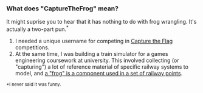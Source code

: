 ### What does "CaptureTheFrog" mean?

It might suprise you to hear that it has nothing to do with frog wrangling. It's actually a two-part pun.<sup>*</sup>

1. I needed a unique username for competing in [Capture the Flag](https://en.wikipedia.org/wiki/Capture_the_flag_(cybersecurity)) competitions.
2. At the same time,  I was building a train simulator for a games engineering coursework at university. This involved collecting (or "capturing") a lot of reference material of specific railway systems to model, and [a "frog" is a component used in a set of railway points](https://en.wikipedia.org/wiki/Railroad_switch#Crossing_(frog_or_common_crossing)).

<sub>*I never said it was funny.</sub>